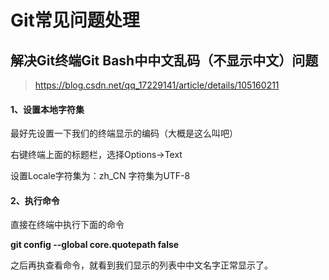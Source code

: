# Git常见问题处理

## 解决Git终端Git Bash中中文乱码（不显示中文）问题

> https://blog.csdn.net/qq_17229141/article/details/105160211


#### 1、设置本地字符集

最好先设置一下我们的终端显示的编码（大概是这么叫吧）

右键终端上面的标题栏，选择Options->Text

设置Locale字符集为：zh_CN 字符集为UTF-8



#### 2、执行命令

直接在终端中执行下面的命令

**git config --global core.quotepath false**

之后再执查看命令，就看到我们显示的列表中中文名字正常显示了。
